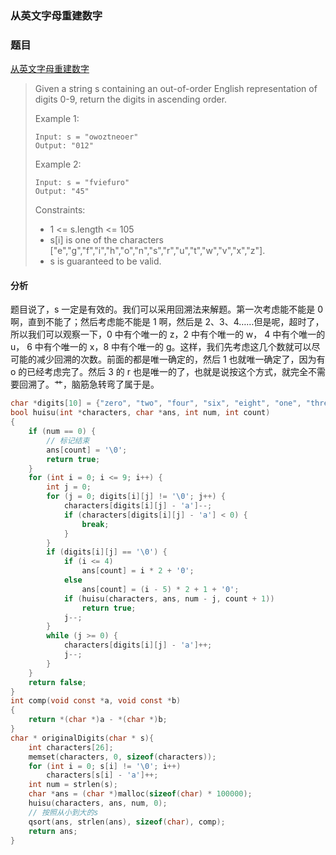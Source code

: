 ### 从英文字母重建数字

### 题目

[从英文字母重建数字](https://leetcode-cn.com/problems/reconstruct-original-digits-from-english/)

>Given a string s containing an out-of-order English representation of digits 0-9, return the digits in ascending order.
>
>Example 1:
>
>```
>Input: s = "owoztneoer"
>Output: "012"
>```
>
>Example 2:
>
>```
>Input: s = "fviefuro"
>Output: "45"
>```
>
>Constraints:
>
>- 1 <= s.length <= 105
>- s[i] is one of the characters ["e","g","f","i","h","o","n","s","r","u","t","w","v","x","z"].
>- s is guaranteed to be valid.

#### 分析

题目说了，s 一定是有效的。我们可以采用回溯法来解题。第一次考虑能不能是 0 啊，直到不能了；然后考虑能不能是 1 啊，然后是 2、3、4……但是呢，超时了，所以我们可以观察一下，0 中有个唯一的 z，2 中有个唯一的 w， 4 中有个唯一的 u， 6 中有个唯一的 x，8 中有个唯一的 g。这样，我们先考虑这几个数就可以尽可能的减少回溯的次数。前面的都是唯一确定的，然后 1 也就唯一确定了，因为有 o 的已经考虑完了。然后 3 的 r 也是唯一的了，也就是说按这个方式，就完全不需要回溯了。艹，脑筋急转弯了属于是。

```c
char *digits[10] = {"zero", "two", "four", "six", "eight", "one", "three", "five", "seven", "nine"};
bool huisu(int *characters, char *ans, int num, int count)
{
    if (num == 0) {
        // 标记结束
        ans[count] = '\0';
        return true;
    }
    for (int i = 0; i <= 9; i++) {
        int j = 0;
        for (j = 0; digits[i][j] != '\0'; j++) {
            characters[digits[i][j] - 'a']--;
            if (characters[digits[i][j] - 'a'] < 0) {
                break;
            }
        }
        if (digits[i][j] == '\0') {
            if (i <= 4)
                ans[count] = i * 2 + '0';
            else 
                ans[count] = (i - 5) * 2 + 1 + '0';
            if (huisu(characters, ans, num - j, count + 1))
                return true;
            j--;
        }
        while (j >= 0) {
            characters[digits[i][j] - 'a']++;
            j--;
        }
    }
    return false;
}
int comp(void const *a, void const *b)
{
    return *(char *)a - *(char *)b;
}
char * originalDigits(char * s){
    int characters[26];
    memset(characters, 0, sizeof(characters));
    for (int i = 0; s[i] != '\0'; i++)
        characters[s[i] - 'a']++;
    int num = strlen(s);
    char *ans = (char *)malloc(sizeof(char) * 100000);
    huisu(characters, ans, num, 0);
    // 按照从小到大的s
    qsort(ans, strlen(ans), sizeof(char), comp);
    return ans;
}
```

